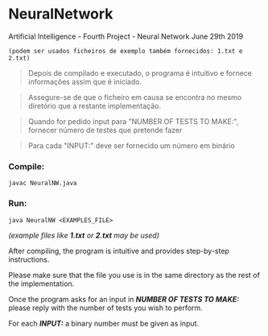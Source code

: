 # NeuralNetwork
 Artificial Intelligence - Fourth Project - Neural Network 
June 29th 2019

	(podem ser usados ficheiros de exemplo também fornecidos: 1.txt e 2.txt)

> Depois de compilado e executado, o programa é intuitivo e fornece informações assim que é iniciado.

> Assegure-se de que o ficheiro em causa se encontra no mesmo diretório que a restante implementação.

> Quando for pedido input para "NUMBER OF TESTS TO MAKE:", fornecer número de testes que pretende fazer

> Para cada "INPUT:" deve ser fornecido um número em binário

### Compile:

	javac NeuralNW.java

### Run:

	java NeuralNW <EXAMPLES_FILE>
 
 *(example files like **1.txt** or **2.txt** may be used)*

After compiling, the program is intuitive and provides step-by-step instructions.

Please make sure that the file you use is in the same directory as the rest of the implementation.

Once the program asks for an input in ***NUMBER OF TESTS TO MAKE:*** please reply with the number of tests you wish to perform.

For each ***INPUT:*** a binary number must be given as input.
